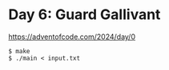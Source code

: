 # Day 6: Guard Gallivant

<https://adventofcode.com/2024/day/0>

```shell
$ make
$ ./main < input.txt
```
